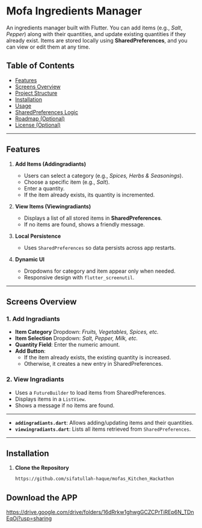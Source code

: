 # Mofa Ingredients Manager

An ingredients manager built with Flutter. You can add items (e.g., *Salt*, *Pepper*) along with their quantities, and update existing quantities if they already exist. Items are stored locally using **SharedPreferences**, and you can view or edit them at any time.

## Table of Contents
- [Features](#features)
- [Screens Overview](#screens-overview)
- [Project Structure](#project-structure)
- [Installation](#installation)
- [Usage](#usage)
- [SharedPreferences Logic](#sharedpreferences-logic)
- [Roadmap (Optional)](#roadmap-optional)
- [License (Optional)](#license-optional)

---

## Features

1. **Add Items (Addingradiants)**
   - Users can select a category (e.g., *Spices, Herbs & Seasonings*).
   - Choose a specific item (e.g., *Salt*).
   - Enter a quantity.
   - If the item already exists, its quantity is incremented.

2. **View Items (Viewingradiants)**
   - Displays a list of all stored items in **SharedPreferences**.
   - If no items are found, shows a friendly message.

3. **Local Persistence**
   - Uses `SharedPreferences` so data persists across app restarts.

4. **Dynamic UI**
   - Dropdowns for category and item appear only when needed.
   - Responsive design with `flutter_screenutil`.

---

## Screens Overview

### 1. Add Ingradiants
- **Item Category** Dropdown: *Fruits, Vegetables, Spices, etc.*
- **Item Selection** Dropdown: *Salt, Pepper, Milk, etc.*
- **Quantity Field**: Enter the numeric amount.
- **Add Button**:  
  - If the item already exists, the existing quantity is increased.  
  - Otherwise, it creates a new entry in SharedPreferences.

### 2. View Ingradiants
- Uses a `FutureBuilder` to load items from SharedPreferences.
- Displays items in a `ListView`.
- Shows a message if no items are found.

---


- **`addingradiants.dart`**: Allows adding/updating items and their quantities.  
- **`viewingradiants.dart`**: Lists all items retrieved from `SharedPreferences`.

---

## Installation

1. **Clone the Repository**  
   ```bash
   https://github.com/sifatullah-haque/mofas_Kitchen_Hackathon

## Download the APP
https://drive.google.com/drive/folders/16dRrkw1ghwgGCZCPrTiREp6N_TDnEqOj?usp=sharing

